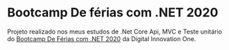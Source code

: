 # Bootcamp De férias com .NET 2020

Projeto realizado nos meus estudos de .Net Core Api, MVC e Teste unitário do [Bootcamp De Férias com .NET 2020](https://digitalinnovation.one/bootcamps/bootcamp-de-ferias-net-2020) da Digital Innovation One.
